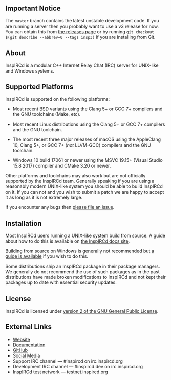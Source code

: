 ## Important Notice

The `master` branch contains the latest unstable development code. If you are running a server then you probably want to use a v3 release for now. You can obtain this from [the releases page](https://github.com/inspircd/inspircd/releases/latest) or by running `git checkout $(git describe --abbrev=0 --tags insp3)` if you are installing from Git.

## About

InspIRCd is a modular C++ Internet Relay Chat (IRC) server for UNIX-like and Windows systems.

## Supported Platforms

InspIRCd is supported on the following platforms:

- Most recent BSD variants using the Clang 5+ or GCC 7+ compilers and the GNU toolchains (Make, etc).

- Most recent Linux distributions using the Clang 5+ or GCC 7+ compilers and the GNU toolchain.

- The most recent three major releases of macOS using the AppleClang 10, Clang 5+, or GCC 7+ (*not* LLVM-GCC) compilers and the GNU toolchain.

- Windows 10 build 17061 or newer using the MSVC 19.15+ (Visual Studio 15.8 2017) compiler and CMake 3.20 or newer.

Other platforms and toolchains may also work but are not officially supported by the InspIRCd team. Generally speaking if you are using a reasonably modern UNIX-like system you should be able to build InspIRCd on it. If you can not and you wish to submit a patch we are happy to accept it as long as it is not extremely large.

If you encounter any bugs then [please file an issue](https://github.com/inspircd/inspircd/issues/new/choose).

## Installation

Most InspIRCd users running a UNIX-like system build from source. A guide about how to do this is available on [the InspIRCd docs site](https://docs.inspircd.org/4/installation/source).

Building from source on Windows is generally not recommended but [a guide is available](https://docs.inspircd.org/4/installation/windows-source/) if you wish to do this.

<!--
TODO: uncomment this once we have binary packages for v4.

If you are running on CentOS 7, Debian 11/12, Rocky Linux 8/9, Ubuntu 18.04/20.04/22.04, or Windows 8+ binary packages are available from [the downloads page](https://github.com/inspircd/inspircd/releases/latest).

A [Docker](https://www.docker.com) image is also available. See [the inspircd-docker repository](https://github.com/inspircd/inspircd-docker) for more information.
-->

Some distributions ship an InspIRCd package in their package managers. We generally do not recommend the use of such packages as in the past distributions have made broken modifications to InspIRCd and not kept their packages up to date with essential security updates.

## License

InspIRCd is licensed under [version 2 of the GNU General Public License](https://docs.inspircd.org/license).

## External Links

* [Website](https://www.inspircd.org)
* [Documentation](https://docs.inspircd.org)
* [GitHub](https://github.com/inspircd)
* [Social Media](https://docs.inspircd.org/social)
* Support IRC channel &mdash; \#inspircd on irc.inspircd.org
* Development IRC channel &mdash; \#inspircd.dev on irc.inspircd.org
* InspIRCd test network &mdash; testnet.inspircd.org
